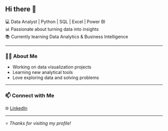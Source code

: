 ## Hi there 👋

💻 Data Analyst | Python | SQL | Excel | Power BI  
📊 Passionate about turning data into insights  
📚 Currently learning Data Analytics & Business Intelligence

---

### 👩‍💻 About Me
- Working on data visualization projects  
- Learning new analytical tools  
- Love exploring data and solving problems  

---

### 📫 Connect with Me
🌐 [LinkedIn](https://linkedin.com/in/kajal-singh)

---

⭐️ _Thanks for visiting my profile!_

